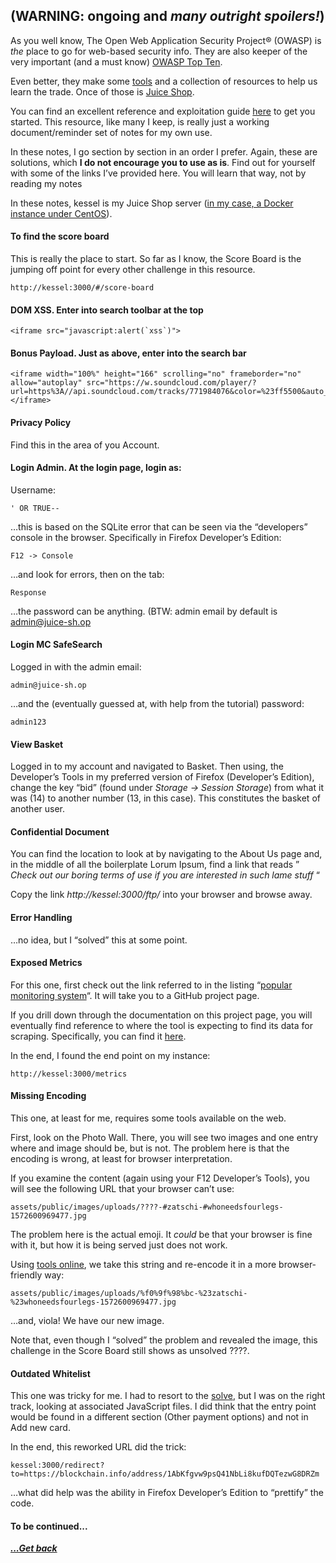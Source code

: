 ## <span class="ez-toc-section" id="(WARNING_ongoing_and_many_outright_spoilers!)"></span>(WARNING: ongoing and _many outright spoilers!_) <span class="ez-toc-section-end"></span>

As you well know, The Open Web Application Security Project® (OWASP) is _the_ place to go for web-based security info. They are also keeper of the very important (and a must know) [OWASP Top Ten](https://owasp.org/www-project-top-ten/).

Even better, they make some [tools](https://owasp.org/www-project-zap/) and a collection of resources to help us learn the trade. Once of those is [Juice Shop](https://owasp.org/www-project-juice-shop/).

You can find an excellent reference and exploitation guide [here](https://pwning.owasp-juice.shop/) to get you started. This resource, like many I keep, is really just a working document/reminder set of notes for my own use.



In these notes, I go section by section in an order I prefer. Again, these are solutions, which **I do not encourage you to use as is**. Find out for yourself with some of the links I&#8217;ve provided here. You will learn that way, not by reading my notes

In these notes, kessel is my Juice Shop server ([in my case, a Docker instance under CentOS](https://jwinn.getamonkey.com/?page_id=92)).

#### <span class="ez-toc-section" id="To_find_the_score_board"></span>To find the score board<span class="ez-toc-section-end"></span>

This is really the place to start. So far as I know, the Score Board is the jumping off point for every other challenge in this resource.

<pre class="wp-block-code"><code class="">http://kessel:3000/#/score-board</code></pre>

#### <span class="ez-toc-section" id="DOM_XSS_Enter_into_search_toolbar_at_the_top"></span>DOM XSS. Enter into search toolbar at the top<span class="ez-toc-section-end"></span>

<pre class="wp-block-code"><code class="">&lt;iframe src="javascript:alert(`xss`)"></code></pre>

#### <span class="ez-toc-section" id="Bonus_Payload_Just_as_above,_enter_into_the_search_bar"></span>Bonus Payload. Just as above, enter into the search bar<span class="ez-toc-section-end"></span>

<pre class="wp-block-code"><code class="">&lt;iframe width="100%" height="166" scrolling="no" frameborder="no" allow="autoplay" src="https://w.soundcloud.com/player/?url=https%3A//api.soundcloud.com/tracks/771984076&color=%23ff5500&auto_play=true&hide_related=false&show_comments=true&show_user=true&show_reposts=false&show_teaser=true">&lt;/iframe></code></pre>

#### <span class="ez-toc-section" id="Privacy_Policy"></span>Privacy Policy<span class="ez-toc-section-end"></span>

Find this in the area of you Account.

#### <span class="ez-toc-section" id="Login_Admin_At_the_login_page,_login_as"></span>Login Admin. At the login page, login as:<span class="ez-toc-section-end"></span>

Username:

<pre class="wp-block-code"><code class="">' OR TRUE--</code></pre>

&#8230;this is based on the SQLite error that can be seen via the &#8220;developers&#8221; console in the browser. Specifically in Firefox Developer&#8217;s Edition:

<pre class="wp-block-code"><code class="">F12 -> Console</code></pre>

&#8230;and look for errors, then on the tab:

<pre class="wp-block-code"><code class="">Response</code></pre>

&#8230;the password can be anything. (BTW: admin email by default is admin@juice-sh.op

#### <span class="ez-toc-section" id="Login_MC_SafeSearch"></span> Login MC SafeSearch<span class="ez-toc-section-end"></span>

Logged in with the admin email:

<pre class="wp-block-code"><code class="">admin@juice-sh.op</code></pre>

&#8230;and the (eventually guessed at, with help from the tutorial) password:

<pre class="wp-block-code"><code class="">admin123</code></pre>

#### <span class="ez-toc-section" id="View_Basket"></span> View Basket<span class="ez-toc-section-end"></span>

Logged in to my account and navigated to Basket. Then using, the Developer&#8217;s Tools in my preferred version of Firefox (Developer&#8217;s Edition), change the key &#8220;bid&#8221; (found under _Storage -> Session Storage_) from what it was (14) to another number (13, in this case). This constitutes the basket of another user.

#### <span class="ez-toc-section" id="Confidential_Document"></span> Confidential Document <span class="ez-toc-section-end"></span>

You can find the location to look at by navigating to the About Us page and, in the middle of all the boilerplate Lorum Ipsum, find a link that reads &#8221;  
_Check out our boring terms of use if you are interested in such lame stuff_ &#8220;

Copy the link _http://kessel:3000/ftp/_ into your browser and browse away.

#### <span class="ez-toc-section" id="Error_Handling"></span>Error Handling<span class="ez-toc-section-end"></span>

&#8230;no idea, but I &#8220;solved&#8221; this at some point.

#### <span class="ez-toc-section" id="Exposed_Metrics"></span>Exposed Metrics<span class="ez-toc-section-end"></span>

For this one, first check out the link referred to in the listing &#8220;[popular monitoring system](https://github.com/prometheus/prometheus)&#8220;. It will take you to a GitHub project page. 

If you drill down through the documentation on this project page, you will eventually find reference to where the tool is expecting to find its data for scraping. Specifically, you can find it [here](https://github.com/prometheus/prometheus/blob/master/docs/configuration/configuration.md).

In the end, I found the end point on my instance:

<pre class="wp-block-code"><code class="">http://kessel:3000/metrics</code></pre>

#### <span class="ez-toc-section" id="Missing_Encoding"></span>Missing Encoding<span class="ez-toc-section-end"></span>

This one, at least for me, requires some tools available on the web.

First, look on the Photo Wall. There, you will see two images and one entry where and image should be, but is not. The problem here is that the encoding is wrong, at least for browser interpretation.

If you examine the content (again using your F12 Developer&#8217;s Tools), you will see the following URL that your browser can&#8217;t use:

<pre class="wp-block-code"><code class="">assets/public/images/uploads/????-#zatschi-#whoneedsfourlegs-1572600969477.jpg</code></pre>

The problem here is the actual emoji. It _could_ be that your browser is fine with it, but how it is being served just does not work.

Using [tools online](https://onlineunicodetools.com/url-encode-unicode), we take this string and re-encode it in a more browser-friendly way:

<pre class="wp-block-code"><code class="">assets/public/images/uploads/%f0%9f%98%bc-%23zatschi-%23whoneedsfourlegs-1572600969477.jpg
</code></pre>

&#8230;and, viola! We have our new image. 

Note that, even though I &#8220;solved&#8221; the problem and revealed the image, this challenge in the Score Board still shows as unsolved ????.

#### <span class="ez-toc-section" id="Outdated_Whitelist"></span>Outdated Whitelist<span class="ez-toc-section-end"></span>

This one was tricky for me. I had to resort to the [solve](https://pwning.owasp-juice.shop/appendix/solutions.html#let-us-redirect-you-to-one-of-our-crypto-currency-addresses), but I was on the right track, looking at associated JavaScript files. I did think that the entry point would be found in a different section (Other payment options) and not in Add new card.

In the end, this reworked URL did the trick:

<pre class="wp-block-code"><code class="">kessel:3000/redirect?to=https://blockchain.info/address/1AbKfgvw9psQ41NbLi8kufDQTezwG8DRZm</code></pre>

&#8230;what did help was the ability in Firefox Developer&#8217;s Edition to &#8220;prettify&#8221; the code.

#### To be continued...

[***...Get back***](../it-security.html)
